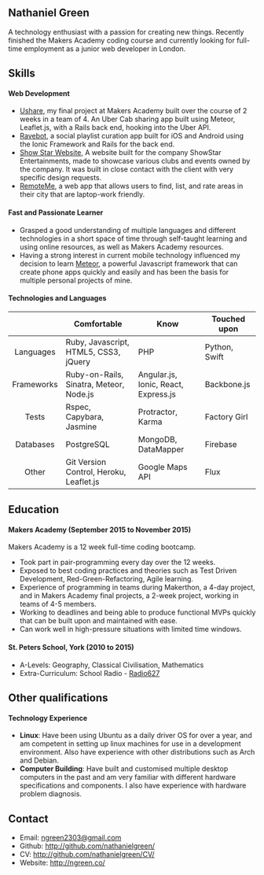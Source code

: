 ## Nathaniel Green

A technology enthusiast with a passion for creating new things. Recently finished the Makers Academy coding course and currently looking for full-time employment as a junior web developer in London.

## Skills

#### Web Development

- [Ushare](https://github.com/nathanielgreen/Ushare), my final project at
  Makers Academy built over the course of 2 weeks in a team of 4. An Uber Cab
  sharing app built using Meteor, Leaflet.js, with a Rails back end, hooking
  into the Uber API.
- [Ravebot](https://github.com/nathanielgreen/ravebot), a social playlist curation
  app built for iOS and Android using the Ionic Framework and Rails for the
  back end.
- [Show Star Website](https://github.com/nathanielgreen/showstar), A website
  built for the company ShowStar Entertainments, made to showcase various clubs
  and events owned by the company. It was built in close contact with the client
  with very specific design requests.
- [RemoteMe](https://github.com/nathanielgreen/remoteme), a web app that allows
  users to find, list, and rate areas in their city that are laptop-work
  friendly.

#### Fast and Passionate Learner

- Grasped a good understanding of multiple languages and different technologies in a short space of time
  through self-taught learning and using online resources, as well as Makers
  Academy resources.
- Having a strong interest in current mobile technology influenced my decision
  to learn [Meteor](http://meteor.com/), a powerful Javascript framework that
  can create phone apps quickly and easily and has been the basis for multiple
  personal projects of mine.

#### Technologies and Languages

|            | Comfortable                              | Know                                              | Touched upon           |
|:----------:| --------------------------------------   | ------------------------------------------------- | ---------------------- |
| Languages  | Ruby, Javascript, HTML5, CSS3, jQuery    | PHP                                               | Python, Swift          |
| Frameworks | Ruby-on-Rails, Sinatra, Meteor, Node.js  | Angular.js, Ionic, React, Express.js              | Backbone.js            |
| Tests      | Rspec, Capybara, Jasmine                 | Protractor, Karma                                 | Factory Girl           |
| Databases  | PostgreSQL                               | MongoDB, DataMapper                               | Firebase               |
| Other      | Git Version Control, Heroku, Leaflet.js  | Google Maps API                                   | Flux                   |

## Education

#### Makers Academy (September 2015 to November 2015)

Makers Academy is a 12 week full-time coding bootcamp.

- Took part in pair-programming every day over the 12 weeks.
- Exposed to best coding practices and theories such as Test Driven Development,
  Red-Green-Refactoring, Agile learning.
- Experience of programming in teams during Makerthon, a 4-day project, and in
  Makers Academy final projects, a 2-week project, working in teams of 4-5
  members.
- Working to deadlines and being able to produce functional MVPs quickly that
  can be built upon and maintained with ease.
- Can work well in high-pressure situations with limited time windows.
 
#### St. Peters School, York (2010 to 2015)

- A-Levels: Geography, Classical Civilisation, Mathematics
- Extra-Curriculum: School Radio - [Radio627](http://www.radio627.co.uk)

## Other qualifications

#### Technology Experience

- **Linux**: Have been using Ubuntu as a daily driver OS for over a year, and am
  competent in setting up linux machines for use in a development environment.
  Also have experience with other distributions such as Arch and Debian.
- **Computer Building**: Have built and customised multiple desktop computers in
  the past and am very familiar with different hardware specifications and
  components. I also have experience with hardware problem diagnosis.

## Contact

- Email: ngreen2303@gmail.com
- Github: http://github.com/nathanielgreen/
- CV: http://github.com/nathanielgreen/CV/
- Website: http://ngreen.co/
